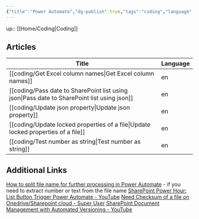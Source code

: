 ```yaml
---
{"title":"Power Automate","dg-publish":true,"tags":"coding","language":"en","permalink":"/coding/power-automate/","dgPassFrontmatter":true}
---
```


up:: [[Home/Coding\|Coding]]

## Articles

| Title                                                                                          | Language |
| ---------------------------------------------------------------------------------------------- | -------- |
| [[coding/Get Excel column names\|Get Excel column names]]                                   | en       |
| [[coding/Pass date to SharePoint list using json\|Pass date to SharePoint list using json]] | en       |
| [[coding/Update json property\|Update json property]]                                       | en       |
| [[coding/Update locked properties of a file\|Update locked properties of a file]]           | en       |
| [[coding/Test number as string\|Test number as string]]                                     | en       |

## Additional Links
[How to split file name for further processing in Power Automate](https://tomriha.com/how-to-split-file-name-for-further-processing-in-power-automate/) - if you need to extract number or text from the file name
[SharePoint Power Hour: List Button Trigger Power Automate - YouTube](https://www.youtube.com/watch?v=C-oLlVtRrUk)
[Need Checksum of a file on Onedrive/Sharepoint cloud - Super User](https://superuser.com/questions/1655800/need-checksum-of-a-file-on-onedrive-sharepoint-cloud)
[SharePoint Document Management with Automated Versioning - YouTube](https://www.youtube.com/watch?v=bGUaJpixHbs)
